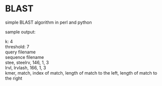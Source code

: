 # BLAST
simple BLAST algorithm in perl and python

sample output:

k: 4 <br>
threshold: 7 <br>
query filename <br>
sequence filename <br>
stee, steelrv, 146, 1, 3 <br>
lrvl, lrvlash, 166, 1, 3 <br>
kmer, match, index of match, length of match to the left, length of match to the right <br>
